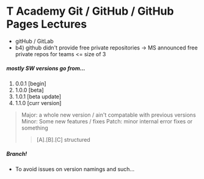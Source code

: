 # T Academy Git / GitHub / GitHub Pages Lectures
- gitHub / GitLab
- b4) github didn't provide free private repositories -> MS announced free private repos for teams <= size of 3
##### mostly SW versions go from...
1. 0.0.1 [begin]
2. 1.0.0 [beta]
3. 1.0.1 [beta update]
4. 1.1.0 [curr version]
> Major: a whole new version / ain't compatable with previous versions
> Minor: Some new features / fixes
> Patch: minor internal error fixes or something
>> [A].[B].[C] structured

##### Branch!
- To avoid issues on version namings and such...
